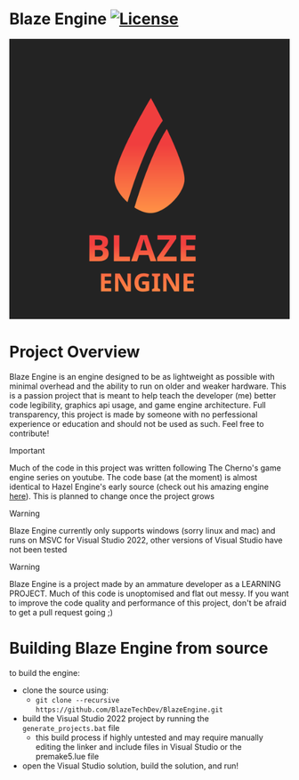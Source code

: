 # Blaze Engine [![License](https://img.shields.io/badge/License-Apache_2.0-blue.svg)](https://opensource.org/licenses/Apache-2.0)

<img src="https://github.com/BlazeTechDev/BlazeEngine/blob/master/github/blaze_logo_text.svg">

# Project Overview
Blaze Engine is an engine designed to be as lightweight as possible with minimal overhead and the ability to run on older and weaker hardware. This is a passion project that is meant to help teach the developer (me) better code legibility, graphics api usage, and game engine architecture. Full transparency, this project is made by someone with no perfessional experience or education and should not be used as such. Feel free to contribute!

> [!IMPORTANT]
> Much of the code in this project was written following The Cherno's game engine series on youtube. The code base (at the moment) is almost identical to Hazel Engine's early source (check out his amazing engine [here](https://github.com/TheCherno/Hazel)). This is planned to change once the project grows

> [!WARNING]
> Blaze Engine currently only supports windows (sorry linux and mac) and runs on MSVC for Visual Studio 2022, other versions of Visual Studio have not been tested

> [!WARNING]
> Blaze Engine is a project made by an ammature developer as a LEARNING PROJECT. Much of this code is unoptomised and flat out messy. If you want to improve the code quality and performance of this project, don't be afraid to get a pull request going ;)

# Building Blaze Engine from source
to build the engine:
- clone the source using:
  - `git clone --recursive https://github.com/BlazeTechDev/BlazeEngine.git`
- build the Visual Studio 2022 project by running the `generate_projects.bat` file
  - this build process if highly untested and may require manually editing the linker and include files in Visual Studio or the premake5.lue file
- open the Visual Studio solution, build the solution, and run!
